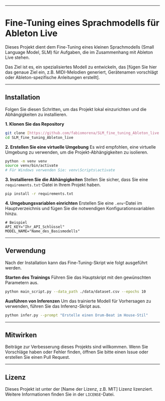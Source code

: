 
-----


# Fine-Tuning eines Sprachmodells für Ableton Live

Dieses Projekt dient dem Fine-Tuning eines kleinen Sprachmodells (Small Language Model, SLM)
für Aufgaben, die im Zusammenhang mit Ableton Live stehen.

Das Ziel ist es, ein spezialisiertes Modell zu entwickeln, das [fügen Sie hier das genaue Ziel ein,
z.B. MIDI-Melodien generiert, Gerätenamen vorschlägt oder Ableton-spezifische
Anleitungen erstellt].

---
## Installation

Folgen Sie diesen Schritten, um das Projekt lokal einzurichten und die Abhängigkeiten zu installieren.

**1. Klonen Sie das Repository**
```bash
git clone [https://github.com/fabiomorena/SLM_fine_tuning_Ableton_live.git](https://github.com/fabiomorena/SLM_fine_tuning_Ableton_live.git)
cd SLM_fine_tuning_Ableton_live
````

**2. Erstellen Sie eine virtuelle Umgebung**
Es wird empfohlen, eine virtuelle Umgebung zu verwenden, um die Projekt-Abhängigkeiten zu isolieren.

```bash
python -m venv venv
source venv/bin/activate
# Für Windows verwenden Sie: venv\Scripts\activate
```

**3. Installieren Sie die Abhängigkeiten**
Stellen Sie sicher, dass Sie eine `requirements.txt`-Datei in Ihrem Projekt haben.

```bash
pip install -r requirements.txt
```

**4. Umgebungsvariablen einrichten**
Erstellen Sie eine `.env`-Datei im Hauptverzeichnis und fügen Sie die notwendigen Konfigurationsvariablen hinzu.

```env
# Beispiel
API_KEY="Ihr_API_Schlüssel"
MODEL_NAME="Name_des_Basismodells"
```

-----

## Verwendung

Nach der Installation kann das Fine-Tuning-Skript wie folgt ausgeführt werden.

**Starten des Trainings**
Führen Sie das Hauptskript mit den gewünschten Parametern aus.

```bash
python main_script.py --data_path ./data/dataset.csv --epochs 10
```

**Ausführen von Inferenzen**
Um das trainierte Modell für Vorhersagen zu verwenden, führen Sie das Inferenz-Skript aus.

```bash
python infer.py --prompt "Erstelle einen Drum-Beat im House-Stil"
```

-----

## Mitwirken

Beiträge zur Verbesserung dieses Projekts sind willkommen. Wenn Sie Vorschläge haben oder Fehler finden, 
öffnen Sie bitte einen Issue oder erstellen Sie einen Pull Request.

-----

## Lizenz

Dieses Projekt ist unter der [Name der Lizenz, z.B. MIT] Lizenz lizenziert. 
Weitere Informationen finden Sie in der `LICENSE`-Datei.

```
```
